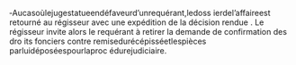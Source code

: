 ‐Aucasoùlejugestatueendéfaveurd’unrequérant,ledoss ierdel’affaireest retourné au régisseur avec une expédition de la décision rendue . Le régisseur invite alors le requérant à retirer la demande de confirmation des dro its fonciers contre remisedurécépisséetlespièces parluidéposéespourlaproc édurejudiciaire.